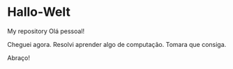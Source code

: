 # Hallo-Welt
My repository
Olá pessoal!

Cheguei agora. Resolvi aprender algo de computação. Tomara que consiga.

Abraço!
